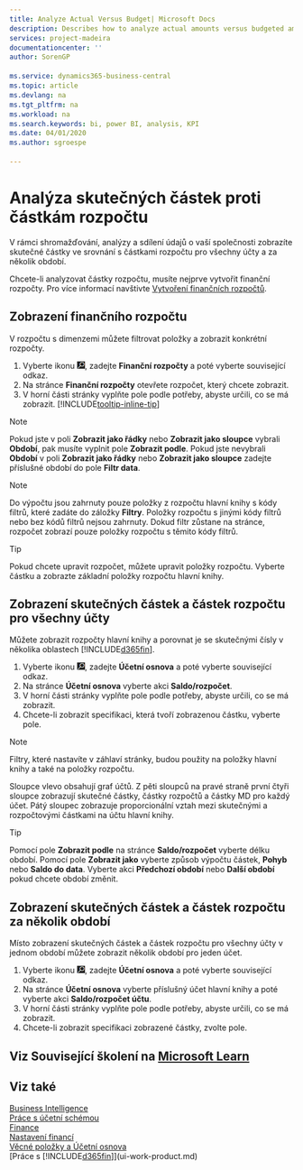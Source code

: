 ```yaml
---
title: Analyze Actual Versus Budget| Microsoft Docs
description: Describes how to analyze actual amounts versus budgeted amounts.
services: project-madeira
documentationcenter: ''
author: SorenGP

ms.service: dynamics365-business-central
ms.topic: article
ms.devlang: na
ms.tgt_pltfrm: na
ms.workload: na
ms.search.keywords: bi, power BI, analysis, KPI
ms.date: 04/01/2020
ms.author: sgroespe

---
```

# Analýza skutečných částek proti částkám rozpočtu
V rámci shromažďování, analýzy a sdílení údajů o vaší společnosti zobrazíte skutečné částky ve srovnání s částkami rozpočtu pro všechny účty a za několik období.

Chcete-li analyzovat částky rozpočtu, musíte nejprve vytvořit finanční rozpočty. Pro více informací navštivte [Vytvoření finančních rozpočtů](finance-how-create-budgets.md).

## Zobrazení finančního rozpočtu
V rozpočtu s dimenzemi můžete filtrovat položky a zobrazit konkrétní rozpočty.

1. Vyberte ikonu ![Žárovky, která otevře funkci Řekněte mi](media/ui-search/search_small.png "Řekněte mi, co chcete dělat"), zadejte **Finanční rozpočty** a poté vyberte související odkaz.
2. Na stránce **Finanční rozpočty** otevřete rozpočet, který chcete zobrazit.
3. V horní části stránky vyplňte pole podle potřeby, abyste určili, co se má zobrazit. [!INCLUDE[tooltip-inline-tip](includes/tooltip-inline-tip_md.md)]

> [!NOTE]
> Pokud jste v poli **Zobrazit jako řádky** nebo **Zobrazit jako sloupce** vybrali **Období**, pak musíte vyplnit pole **Zobrazit podle**. Pokud jste nevybrali **Období** v poli **Zobrazit jako řádky** nebo **Zobrazit jako sloupce** zadejte příslušné období do pole **Filtr data**.

> [!NOTE]
> Do výpočtu jsou zahrnuty pouze položky z rozpočtu hlavní knihy s kódy filtrů, které zadáte do záložky **Filtry**. Položky rozpočtu s jinými kódy filtrů nebo bez kódů filtrů nejsou zahrnuty. Dokud filtr zůstane na stránce, rozpočet zobrazí pouze položky rozpočtu s těmito kódy filtrů.

> [!TIP]
> Pokud chcete upravit rozpočet, můžete upravit položky rozpočtu. Vyberte částku a zobrazte základní položky rozpočtu hlavní knihy.

## Zobrazení skutečných částek a částek rozpočtu pro všechny účty
Můžete zobrazit rozpočty hlavní knihy a porovnat je se skutečnými čísly v několika oblastech [!INCLUDE[d365fin](includes/d365fin_md.md)].

1. Vyberte ikonu ![Žárovky, která otevře funkci Řekněte mi](media/ui-search/search_small.png "Řekněte mi, co chcete dělat"), zadejte **Účetní osnova** a poté vyberte související odkaz.
2. Na stránce **Účetní osnova** vyberte akci **Saldo/rozpočet**.
3. V horní části stránky vyplňte pole podle potřeby, abyste určili, co se má zobrazit.
4. Chcete-li zobrazit specifikaci, která tvoří zobrazenou částku, vyberte pole.

> [!NOTE]
> Filtry, které nastavíte v záhlaví stránky, budou použity na položky hlavní knihy a také na položky rozpočtu.

Sloupce vlevo obsahují graf účtů. Z pěti sloupců na pravé straně první čtyři sloupce zobrazují skutečné částky, částky rozpočtů a částky MD pro každý účet. Pátý sloupec zobrazuje proporcionální vztah mezi skutečnými a rozpočtovými částkami na účtu hlavní knihy.

> [!TIP]
> Pomocí pole **Zobrazit podle** na stránce **Saldo/rozpočet** vyberte délku období. Pomocí pole **Zobrazit jako** vyberte způsob výpočtu částek, **Pohyb** nebo **Saldo do data**. Vyberte akci **Předchozí období** nebo **Další období** pokud chcete období změnit.

## Zobrazení skutečných částek a částek rozpočtu za několik období
Místo zobrazení skutečných částek a částek rozpočtu pro všechny účty v jednom období můžete zobrazit několik období pro jeden účet.

1. Vyberte ikonu ![Žárovky, která otevře funkci Řekněte mi](media/ui-search/search_small.png "Řekněte mi, co chcete dělat"), zadejte **Účetní osnova** a poté vyberte související odkaz.
2. Na stránce **Účetní osnova** vyberte příslušný účet hlavní knihy a poté vyberte akci **Saldo/rozpočet účtu**.
3. V horní části stránky vyplňte pole podle potřeby, abyste určili, co se má zobrazit.
4. Chcete-li zobrazit specifikaci zobrazené částky, zvolte pole.

## Viz Související školení na [Microsoft Learn](/learn/modules/budgets-exchange-rates-dynamics-365-business-central/index)

## Viz také
[Business Intelligence](bi.md)  
[Práce s účetní schémou](bi-how-work-account-schedule.md)  
[Finance](finance.md)  
[Nastavení financí](finance-setup-finance.md)  
[Věcné položky a Účetní osnova](finance-general-ledger.md)  
[Práce s [!INCLUDE[d365fin](includes/d365fin_md.md)]](ui-work-product.md)
